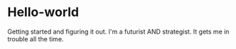 # Hello-world
Getting started and figuring it out.
I'm a futurist AND strategist.  It gets me in trouble all the time. <sigh>
